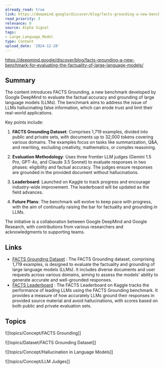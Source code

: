 ```yaml
---
already_read: true
link: https://deepmind.google/discover/blog/facts-grounding-a-new-benchmark-for-evaluating-the-factuality-of-large-language-models/
read_priority: 3
relevance: 0
source: Alpha Signal
tags:
- Large_Language_Model
type: Content
upload_date: '2024-12-28'
---
```


https://deepmind.google/discover/blog/facts-grounding-a-new-benchmark-for-evaluating-the-factuality-of-large-language-models/
## Summary

The content introduces FACTS Grounding, a new benchmark developed by Google DeepMind to evaluate the factual accuracy and grounding of large language models (LLMs). The benchmark aims to address the issue of LLMs hallucinating false information, which can erode trust and limit their real-world applications.

Key points include:

1. **FACTS Grounding Dataset**: Comprises 1,719 examples, divided into public and private sets, with documents up to 32,000 tokens covering various domains. The examples focus on tasks like summarization, Q&A, and rewriting, excluding creativity, mathematics, or complex reasoning.

2. **Evaluation Methodology**: Uses three frontier LLM judges (Gemini 1.5 Pro, GPT-4o, and Claude 3.5 Sonnet) to evaluate responses in two phases: eligibility and factual accuracy. The judges ensure responses are grounded in the provided document without hallucinations.

3. **Leaderboard**: Launched on Kaggle to track progress and encourage industry-wide improvement. The leaderboard will be updated as the field advances.

4. **Future Plans**: The benchmark will evolve to keep pace with progress, with the aim of continually raising the bar for factuality and grounding in LLMs.

The initiative is a collaboration between Google DeepMind and Google Research, with contributions from various researchers and acknowledgments to supporting teams.
## Links

- [FACTS Grounding Dataset](http://www.kaggle.com/datasets/deepmind/facts-grounding-examples) : The FACTS Grounding dataset, comprising 1,719 examples, is designed to evaluate the factuality and grounding of large language models (LLMs). It includes diverse documents and user requests across various domains, aiming to assess the models' ability to generate accurate and well-grounded responses.
- [FACTS Leaderboard](http://www.kaggle.com/facts-leaderboard) : The FACTS Leaderboard on Kaggle tracks the performance of leading LLMs using the FACTS Grounding benchmark. It provides a measure of how accurately LLMs ground their responses in provided source material and avoid hallucinations, with scores based on both public and private evaluation sets.

## Topics

![[topics/Concept/FACTS Grounding]]

![[topics/Dataset/FACTS Grounding Dataset]]

![[topics/Concept/Hallucination in Language Models]]

![[topics/Concept/LLM Judges]]
